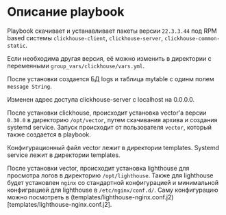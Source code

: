 # Описание playbook

Playbook скачивает и устанавливает пакеты версии `22.3.3.44` под RPM based системы `clickhouse-client`, `clickhouse-server`, `clickhouse-common-static`.

Если необходима другая версия, её можно изменить в директории с переменными `group_vars/clickhouse/vars.yml`.

После установки создается БД logs и таблица mytable с одинм полем `message String`.

Изменен адрес доступа clickhouse-server с localhost на 0.0.0.0.

После установки clickhouse, происходит установка vector'а версии `0.30.0` в директорию `/opt/vector`, путем скачивания архива и создания systemd service.
Запуск происходит от пользователя `vector`, который также создается в playbook.

Конфигурационный файл vector лежит в директории templates.
Systemd service лежит в директории templates.

После установки vector, происходит установка lighthouse для просмотра логов в директорию `/opt/lighthouse`. Также для lighthouse будет установлен `nginx` со стандартной конфигурацией и минимальной конфиграцией для lighthouse в `/etc/nginx/conf.d/`. Саму конфигурацию можно посмотреть в (templates/lighthouse-nginx.conf.j2)[templates/lighthouse-nginx.conf.j2].
